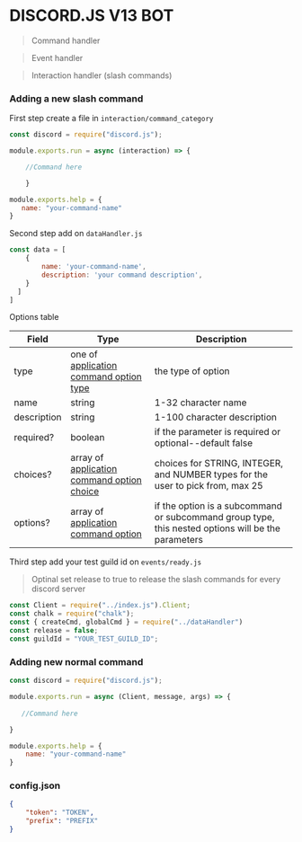 # DISCORD.JS V13 BOT

> Command handler

> Event handler

> Interaction handler (slash commands)


### Adding a new slash command

First step create a file in `interaction/command_category`

```js
const discord = require("discord.js");

module.exports.run = async (interaction) => {

    //Command here

    }

module.exports.help = {
   name: "your-command-name"
}
```

Second step add on `dataHandler.js`

```js
const data = [ 
    {
        name: 'your-command-name',
        description: 'your command description',
    }
  ] 
]
```

Options table

Field | Type | Description
------|------|------------
type | one of [application command option type](https://discord.com/developers/docs/interactions/application-commands#application-command-object-application-command-option-type) | 	the type of option
name | string | 1-32 character name
description | string | 1-100 character description
required? | boolean | if the parameter is required or optional--default false
choices? | array of [application command option choice](https://discord.com/developers/docs/interactions/application-commands#application-command-object-application-command-option-choice-structure) | choices for STRING, INTEGER, and NUMBER types for the user to pick from, max 25
options? | array of [application command option](https://discord.com/developers/docs/interactions/application-commands#application-command-object-application-command-option-structure) | 	if the option is a subcommand or subcommand group type, this nested options will be the parameters

Third step add your test guild id on `events/ready.js`

> Optinal set release to true to release the slash commands for every discord server

```js
const Client = require("../index.js").Client;
const chalk = require("chalk");
const { createCmd, globalCmd } = require("../dataHandler")
const release = false;
const guildId = "YOUR_TEST_GUILD_ID";
```

### Adding new normal command

```js
const discord = require("discord.js");

module.exports.run = async (Client, message, args) => {
   
   //Command here

}

module.exports.help = {
    name: "your-command-name"
}
```

### config.json

```json
{
    "token": "TOKEN",
    "prefix": "PREFIX"
}
```


